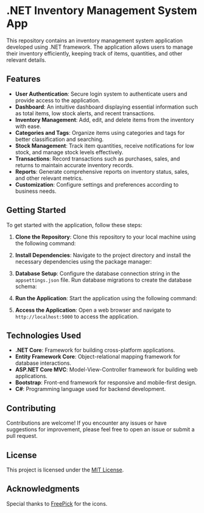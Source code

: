 # .NET Inventory Management System App

This repository contains an inventory management system application developed using .NET framework. The application allows users to manage their inventory efficiently, keeping track of items, quantities, and other relevant details.

## Features

- **User Authentication**: Secure login system to authenticate users and provide access to the application.
- **Dashboard**: An intuitive dashboard displaying essential information such as total items, low stock alerts, and recent transactions.
- **Inventory Management**: Add, edit, and delete items from the inventory with ease.
- **Categories and Tags**: Organize items using categories and tags for better classification and searching.
- **Stock Management**: Track item quantities, receive notifications for low stock, and manage stock levels effectively.
- **Transactions**: Record transactions such as purchases, sales, and returns to maintain accurate inventory records.
- **Reports**: Generate comprehensive reports on inventory status, sales, and other relevant metrics.
- **Customization**: Configure settings and preferences according to business needs.

## Getting Started

To get started with the application, follow these steps:

1. **Clone the Repository**: Clone this repository to your local machine using the following command:

2. **Install Dependencies**: Navigate to the project directory and install the necessary dependencies using the package manager:

3. **Database Setup**: Configure the database connection string in the `appsettings.json` file. Run database migrations to create the database schema:

4. **Run the Application**: Start the application using the following command:

5. **Access the Application**: Open a web browser and navigate to `http://localhost:5000` to access the application.

## Technologies Used

- **.NET Core**: Framework for building cross-platform applications.
- **Entity Framework Core**: Object-relational mapping framework for database interactions.
- **ASP.NET Core MVC**: Model-View-Controller framework for building web applications.
- **Bootstrap**: Front-end framework for responsive and mobile-first design.
- **C#**: Programming language used for backend development.

## Contributing

Contributions are welcome! If you encounter any issues or have suggestions for improvement, please feel free to open an issue or submit a pull request.

## License

This project is licensed under the [MIT License](LICENSE).

## Acknowledgments

Special thanks to [FreePick](https://www.flaticon.com/free-icons/close) for the icons.
